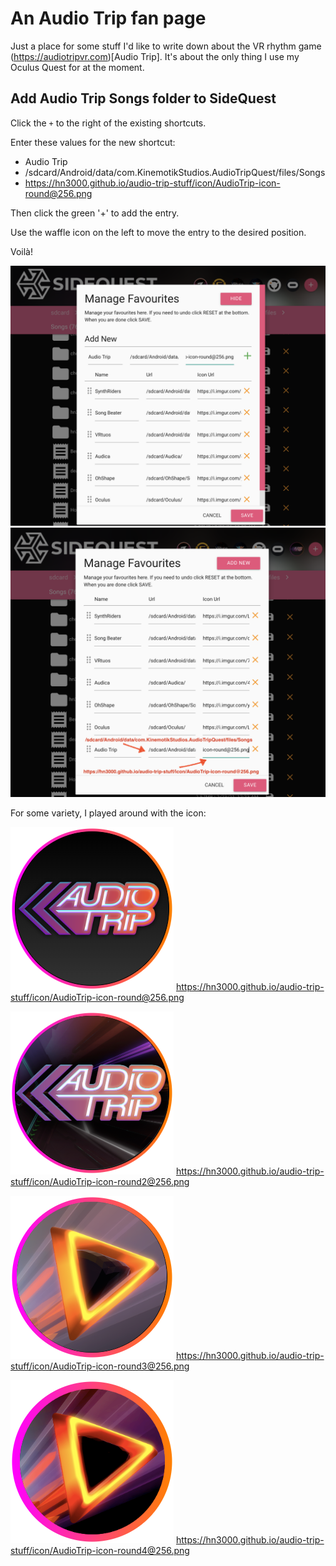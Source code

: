 
# An Audio Trip fan page

Just a place for some stuff I'd like to write down about the VR rhythm game
(https://audiotripvr.com)[Audio Trip]. It's about the only thing
I use my Oculus Quest for at the moment.


## Add Audio Trip Songs folder to SideQuest

Click the `+` to the right of the existing shortcuts.

Enter these values for the new shortcut:

* Audio Trip
* /sdcard/Android/data/com.KinemotikStudios.AudioTripQuest/files/Songs
* https://hn3000.github.io/audio-trip-stuff/icon/AudioTrip-icon-round@256.png

Then click the green '+' to add the entry.

Use the waffle icon on the left to move the entry to the desired position.

Voilà!

![Create shortcut in SideQuest](./img/SideQuest-icon-create.png)
![Finished shortcut in SideQuest](./img/SideQuest-icon-after.png)

For some variety, I played around with the icon:

![icon1](./icon/AudioTrip-icon-round@256.png) 
<https://hn3000.github.io/audio-trip-stuff/icon/AudioTrip-icon-round@256.png>


![icon2](./icon/AudioTrip-icon-round2@256.png)
<https://hn3000.github.io/audio-trip-stuff/icon/AudioTrip-icon-round2@256.png>

![icon3](./icon/AudioTrip-icon-round3@256.png)
<https://hn3000.github.io/audio-trip-stuff/icon/AudioTrip-icon-round3@256.png>

![icon4](./icon/AudioTrip-icon-round4@256.png) <https://hn3000.github.io/audio-trip-stuff/icon/AudioTrip-icon-round4@256.png>